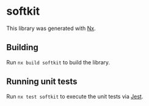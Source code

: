 # softkit

This library was generated with [Nx](https://nx.dev).

## Building

Run `nx build softkit` to build the library.

## Running unit tests

Run `nx test softkit` to execute the unit tests via [Jest](https://jestjs.io).
